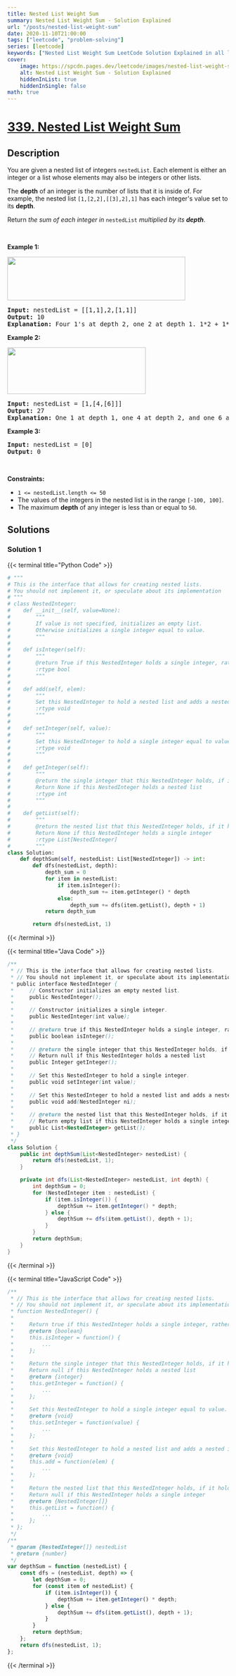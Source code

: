 ```yaml
---
title: Nested List Weight Sum
summary: Nested List Weight Sum - Solution Explained
url: "/posts/nested-list-weight-sum"
date: 2020-11-10T21:00:00
tags: ["leetcode", "problem-solving"]
series: [leetcode]
keywords: ["Nested List Weight Sum LeetCode Solution Explained in all languages", "339", "leetcode question 339", "Nested List Weight Sum", "LeetCode", "leetcode solution in Python3 C++ Java Go PHP Ruby Swift TypeScript Rust C# JavaScript C", "GeeksforGeeks", "InterviewBit", "Coding Ninjas", "HackerRank", "HackerEarth", "CodeChef", "TopCoder", "AlgoExpert", "freeCodeCamp", "Codeforces", "GitHub", "AtCoder", "Samir Paul"]
cover:
    image: https://spcdn.pages.dev/leetcode/images/nested-list-weight-sum.webp
    alt: Nested List Weight Sum - Solution Explained
    hiddenInList: true
    hiddenInSingle: false
math: true
---
```



# [339. Nested List Weight Sum](https://leetcode.com/problems/nested-list-weight-sum)


## Description

<p>You are given a nested list of integers <code>nestedList</code>. Each element is either an integer or a list whose elements may also be integers or other lists.</p>

<p>The <strong>depth</strong> of an integer is the number of lists that it is inside of. For example, the nested list <code>[1,[2,2],[[3],2],1]</code> has each integer&#39;s value set to its <strong>depth</strong>.</p>

<p>Return <em>the sum of each integer in </em><code>nestedList</code><em> multiplied by its <strong>depth</strong></em>.</p>

<p>&nbsp;</p>
<p><strong class="example">Example 1:</strong></p>
<img alt="" src="https://spcdn.pages.dev/leetcode/problems/0339.Nested%20List%20Weight%20Sum/images/nestedlistweightsumex1.png" style="width: 405px; height: 99px;" />
<pre>
<strong>Input:</strong> nestedList = [[1,1],2,[1,1]]
<strong>Output:</strong> 10
<strong>Explanation:</strong> Four 1&#39;s at depth 2, one 2 at depth 1. 1*2 + 1*2 + 2*1 + 1*2 + 1*2 = 10.
</pre>

<p><strong class="example">Example 2:</strong></p>
<img alt="" src="https://spcdn.pages.dev/leetcode/problems/0339.Nested%20List%20Weight%20Sum/images/nestedlistweightsumex2.png" style="width: 315px; height: 106px;" />
<pre>
<strong>Input:</strong> nestedList = [1,[4,[6]]]
<strong>Output:</strong> 27
<strong>Explanation:</strong> One 1 at depth 1, one 4 at depth 2, and one 6 at depth 3. 1*1 + 4*2 + 6*3 = 27.</pre>

<p><strong class="example">Example 3:</strong></p>

<pre>
<strong>Input:</strong> nestedList = [0]
<strong>Output:</strong> 0
</pre>

<p>&nbsp;</p>
<p><strong>Constraints:</strong></p>

<ul>
	<li><code>1 &lt;= nestedList.length &lt;= 50</code></li>
	<li>The values of the integers in the nested list is in the range <code>[-100, 100]</code>.</li>
	<li>The maximum <strong>depth</strong> of any integer is less than or equal to <code>50</code>.</li>
</ul>

## Solutions

### Solution 1

<!-- tabs:start -->

{{< terminal title="Python Code" >}}
```python
# """
# This is the interface that allows for creating nested lists.
# You should not implement it, or speculate about its implementation
# """
# class NestedInteger:
#    def __init__(self, value=None):
#        """
#        If value is not specified, initializes an empty list.
#        Otherwise initializes a single integer equal to value.
#        """
#
#    def isInteger(self):
#        """
#        @return True if this NestedInteger holds a single integer, rather than a nested list.
#        :rtype bool
#        """
#
#    def add(self, elem):
#        """
#        Set this NestedInteger to hold a nested list and adds a nested integer elem to it.
#        :rtype void
#        """
#
#    def setInteger(self, value):
#        """
#        Set this NestedInteger to hold a single integer equal to value.
#        :rtype void
#        """
#
#    def getInteger(self):
#        """
#        @return the single integer that this NestedInteger holds, if it holds a single integer
#        Return None if this NestedInteger holds a nested list
#        :rtype int
#        """
#
#    def getList(self):
#        """
#        @return the nested list that this NestedInteger holds, if it holds a nested list
#        Return None if this NestedInteger holds a single integer
#        :rtype List[NestedInteger]
#        """
class Solution:
    def depthSum(self, nestedList: List[NestedInteger]) -> int:
        def dfs(nestedList, depth):
            depth_sum = 0
            for item in nestedList:
                if item.isInteger():
                    depth_sum += item.getInteger() * depth
                else:
                    depth_sum += dfs(item.getList(), depth + 1)
            return depth_sum

        return dfs(nestedList, 1)
```
{{< /terminal >}}

{{< terminal title="Java Code" >}}
```java
/**
 * // This is the interface that allows for creating nested lists.
 * // You should not implement it, or speculate about its implementation
 * public interface NestedInteger {
 *     // Constructor initializes an empty nested list.
 *     public NestedInteger();
 *
 *     // Constructor initializes a single integer.
 *     public NestedInteger(int value);
 *
 *     // @return true if this NestedInteger holds a single integer, rather than a nested list.
 *     public boolean isInteger();
 *
 *     // @return the single integer that this NestedInteger holds, if it holds a single integer
 *     // Return null if this NestedInteger holds a nested list
 *     public Integer getInteger();
 *
 *     // Set this NestedInteger to hold a single integer.
 *     public void setInteger(int value);
 *
 *     // Set this NestedInteger to hold a nested list and adds a nested integer to it.
 *     public void add(NestedInteger ni);
 *
 *     // @return the nested list that this NestedInteger holds, if it holds a nested list
 *     // Return empty list if this NestedInteger holds a single integer
 *     public List<NestedInteger> getList();
 * }
 */
class Solution {
    public int depthSum(List<NestedInteger> nestedList) {
        return dfs(nestedList, 1);
    }

    private int dfs(List<NestedInteger> nestedList, int depth) {
        int depthSum = 0;
        for (NestedInteger item : nestedList) {
            if (item.isInteger()) {
                depthSum += item.getInteger() * depth;
            } else {
                depthSum += dfs(item.getList(), depth + 1);
            }
        }
        return depthSum;
    }
}
```
{{< /terminal >}}

{{< terminal title="JavaScript Code" >}}
```js
/**
 * // This is the interface that allows for creating nested lists.
 * // You should not implement it, or speculate about its implementation
 * function NestedInteger() {
 *
 *     Return true if this NestedInteger holds a single integer, rather than a nested list.
 *     @return {boolean}
 *     this.isInteger = function() {
 *         ...
 *     };
 *
 *     Return the single integer that this NestedInteger holds, if it holds a single integer
 *     Return null if this NestedInteger holds a nested list
 *     @return {integer}
 *     this.getInteger = function() {
 *         ...
 *     };
 *
 *     Set this NestedInteger to hold a single integer equal to value.
 *     @return {void}
 *     this.setInteger = function(value) {
 *         ...
 *     };
 *
 *     Set this NestedInteger to hold a nested list and adds a nested integer elem to it.
 *     @return {void}
 *     this.add = function(elem) {
 *         ...
 *     };
 *
 *     Return the nested list that this NestedInteger holds, if it holds a nested list
 *     Return null if this NestedInteger holds a single integer
 *     @return {NestedInteger[]}
 *     this.getList = function() {
 *         ...
 *     };
 * };
 */
/**
 * @param {NestedInteger[]} nestedList
 * @return {number}
 */
var depthSum = function (nestedList) {
    const dfs = (nestedList, depth) => {
        let depthSum = 0;
        for (const item of nestedList) {
            if (item.isInteger()) {
                depthSum += item.getInteger() * depth;
            } else {
                depthSum += dfs(item.getList(), depth + 1);
            }
        }
        return depthSum;
    };
    return dfs(nestedList, 1);
};
```
{{< /terminal >}}

<!-- tabs:end -->

<!-- end -->

